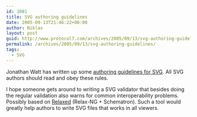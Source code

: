 ```yaml
---
id: 1081
title: SVG authoring guidelines
date: 2005-09-13T21:46:22+00:00
author: Niklas
layout: post
guid: http://www.protocol7.com/archives/2005/09/13/svg-authoring-guidelines/
permalink: /archives/2005/09/13/svg-authoring-guidelines/
tags:
  - SVG
---
```

<div class='microid-7058f8fb2418c994a0d6e016dfed3007aeafe4e8'>
  <p>
    Jonathan Watt has written up some <a href="http://jwatt.org/svg/authoring/">authoring guidelines for SVG</a>. All SVG authors should read and obey these rules.
  </p>
  
  <p>
    I hope someone gets around to writing a SVG validator that besides doing the regular validation also warns for common interoperability problems. Possibly based on <a href="http://badame.vse.cz/validator/">Relaxed</a> (Relax-NG + Schematron). Such a tool would greatly help authors to write SVG files that works in all viewers.
  </p>
</div>